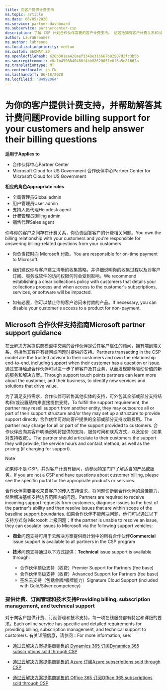 ```yaml
---
title: 向客户提供计费支持
ms.topic: article
ms.date: 06/05/2020
ms.service: partner-dashboard
ms.subservice: partnercenter-csp
description: 了解 CSP 计划合作伙伴需要的客户计费支持。 这包括拥有客户计费关系和回答计费问题。
author: LauraBrenner
ms.author: labrenne
ms.localizationpriority: medium
ms.custom: SEOMAY.20
ms.openlocfilehash: 620b301aa428aef3348e316667b82507d2fc3b5b
ms.sourcegitcommit: e0a1b4506840486f4bb82620051e0f6a5e81662a
ms.translationtype: MT
ms.contentlocale: zh-CN
ms.lasthandoff: 06/18/2020
ms.locfileid: "84992064"
---
```

# <a name="provide-billing-support-for-your-customers-and-help-answer-their-billing-questions"></a><span data-ttu-id="66529-104">为你的客户提供计费支持，并帮助解答其计费问题</span><span class="sxs-lookup"><span data-stu-id="66529-104">Provide billing support for your customers and help answer their billing questions</span></span>

<span data-ttu-id="66529-105">**适用于**</span><span class="sxs-lookup"><span data-stu-id="66529-105">**Applies to**</span></span>

- <span data-ttu-id="66529-106">合作伙伴中心</span><span class="sxs-lookup"><span data-stu-id="66529-106">Partner Center</span></span>
- <span data-ttu-id="66529-107">Microsoft Cloud for US Government 合作伙伴中心</span><span class="sxs-lookup"><span data-stu-id="66529-107">Partner Center for Microsoft Cloud for US Government</span></span>

<span data-ttu-id="66529-108">**相应的角色**</span><span class="sxs-lookup"><span data-stu-id="66529-108">**Appropriate roles**</span></span>
- <span data-ttu-id="66529-109">全局管理员</span><span class="sxs-lookup"><span data-stu-id="66529-109">Global admin</span></span>
- <span data-ttu-id="66529-110">用户管理员</span><span class="sxs-lookup"><span data-stu-id="66529-110">User admin</span></span>
- <span data-ttu-id="66529-111">支持人员代理</span><span class="sxs-lookup"><span data-stu-id="66529-111">Helpdesk agent</span></span>
- <span data-ttu-id="66529-112">计费管理员</span><span class="sxs-lookup"><span data-stu-id="66529-112">Billing admin</span></span>
- <span data-ttu-id="66529-113">销售代理</span><span class="sxs-lookup"><span data-stu-id="66529-113">Sales agent</span></span>

<span data-ttu-id="66529-114">你与你的客户之间存在计费关系，你负责回答客户的计费相关问题。</span><span class="sxs-lookup"><span data-stu-id="66529-114">You own the billing relationship with your customers and you're responsible for answering billing-related questions from your customers.</span></span>

- <span data-ttu-id="66529-115">你负责按时向 Microsoft 付款。</span><span class="sxs-lookup"><span data-stu-id="66529-115">You are responsible for on-time payment to Microsoft.</span></span>

- <span data-ttu-id="66529-116">我们建议你与客户建立清晰的收集策略，并详细说明你的收集过程以及对客户订阅、服务或软件的访问权限何时会受到影响。</span><span class="sxs-lookup"><span data-stu-id="66529-116">We recommend establishing a clear collections policy with customers that details your collections process and when access to the customer's subscriptions, services, or software will be impacted.</span></span>

- <span data-ttu-id="66529-117">如有必要，你可以禁止你的客户访问未付款的产品。</span><span class="sxs-lookup"><span data-stu-id="66529-117">If necessary, you can disable your customer's access to a product for non-payment.</span></span>

## <a name="microsoft-partner-support-guidance"></a><span data-ttu-id="66529-118">Microsoft 合作伙伴支持指南</span><span class="sxs-lookup"><span data-stu-id="66529-118">Microsoft partner support guidance</span></span>

<span data-ttu-id="66529-119">在云解决方案提供商模型中交易的合作伙伴是受其客户信任的顾问，拥有端到端关系，包括当其客户有疑问或问题时提供的支持。</span><span class="sxs-lookup"><span data-stu-id="66529-119">Partners transacting in the CSP model are the trusted advisor to their customers and own the relationship end-to-end, including support when their customer has a question or issue.</span></span> <span data-ttu-id="66529-120">通过支持触点合作伙伴可以进一步了解客户及其业务，从而发现能够驱动价值的新的服务和解决方案。</span><span class="sxs-lookup"><span data-stu-id="66529-120">Through support touch points partners can learn more about the customer, and their business, to identify new services and solutions that drive value.</span></span>

<span data-ttu-id="66529-121">为了满足支持需求，合作伙伴可转售其他实体的支持，可外包其全部或部分支持结构和/或设置结构来直接提供支持。</span><span class="sxs-lookup"><span data-stu-id="66529-121">To fulfill the support requirement, the partner may resell support from another entity, they may outsource all or part of their support structure and/or they may set up a structure to provide support directly.</span></span>  <span data-ttu-id="66529-122">合作伙伴可对向客户提供的全部或部分支持收取费用。</span><span class="sxs-lookup"><span data-stu-id="66529-122">The partner may charge for all or part of the support provided to customers.</span></span> <span data-ttu-id="66529-123">合作伙伴应向其客户明确说明将提供的支持、服务时间和联系方式，以及定价（如果对支持收费）。</span><span class="sxs-lookup"><span data-stu-id="66529-123">The partner should articulate to their customers the support they will provide, the service hours and contact method, as well as the pricing (if charging for support).</span></span> 

>[!Note]
><span data-ttu-id="66529-124">如果你不是 CSP，并对客户计费有疑问，请参阅特定门户了解适当的产品或服务。</span><span class="sxs-lookup"><span data-stu-id="66529-124">If you are not a CSP and have questions about customer billing, please see the specific portal for the appropriate products or services.</span></span>

<span data-ttu-id="66529-125">合作伙伴需要接收来自客户的传入支持请求，将问题诊断到合作伙伴的最佳能力，然后解决基线支持边界范围内的问题。</span><span class="sxs-lookup"><span data-stu-id="66529-125">Partners are required to receive incoming support requests from customers, diagnose issues to the best of the partner's ability and then resolve issues that are within scope of the baseline support boundaries.</span></span> <span data-ttu-id="66529-126">如果合作伙伴不能解决问题，他们可以通过以下支持方式向 Microsoft 上报问题：</span><span class="sxs-lookup"><span data-stu-id="66529-126">If the partner is unable to resolve an issue, they can escalate issues to Microsoft via the following support vehicles:</span></span>

- <span data-ttu-id="66529-127">**商业**问题支持可用于云解决方案提供商计划中的所有合作伙伴</span><span class="sxs-lookup"><span data-stu-id="66529-127">**Commercial** issue support is available to all partners in the CSP program</span></span>

- <span data-ttu-id="66529-128">**技术**问题支持通过以下方式提供：</span><span class="sxs-lookup"><span data-stu-id="66529-128">**Technical** issue support is available through:</span></span>

  - <span data-ttu-id="66529-129">合作伙伴顶级支持（收费）</span><span class="sxs-lookup"><span data-stu-id="66529-129">Premier Support for Partners (fee base)</span></span>
  - <span data-ttu-id="66529-130">合作伙伴高级支持（收费）</span><span class="sxs-lookup"><span data-stu-id="66529-130">Advanced Support for Partners (fee base)</span></span>
  - <span data-ttu-id="66529-131">签名云支持（包括金牌/银牌能力）</span><span class="sxs-lookup"><span data-stu-id="66529-131">Signature Cloud Support (included with Gold/Silver competency)</span></span>

### <a name="providing-billing-subscription-management-and-technical-support"></a><span data-ttu-id="66529-132">提供计费、订阅管理和技术支持</span><span class="sxs-lookup"><span data-stu-id="66529-132">Providing billing, subscription management, and technical support</span></span> 

<span data-ttu-id="66529-133">对于向客户提供计费、订阅管理和技术支持，每一项在线服务都有特定和详细的要求。</span><span class="sxs-lookup"><span data-stu-id="66529-133">Each online service has specific and detailed requirements for providing billing, subscription management, and technical support to customers.</span></span> <span data-ttu-id="66529-134">有关详细信息，请参阅：</span><span class="sxs-lookup"><span data-stu-id="66529-134">For more information, see:</span></span>

- [<span data-ttu-id="66529-135">通过云解决方案提供商销售的 Dynamics 365 订阅</span><span class="sxs-lookup"><span data-stu-id="66529-135">Dynamics 365 subscriptions sold through CSP</span></span>](https://www.microsoftpartnercommunity.com/t5/CSP/Microsoft-Partner-Support-Guidance/m-p/5262#M30)

- [<span data-ttu-id="66529-136">通过云解决方案提供商销售的 Azure 订阅</span><span class="sxs-lookup"><span data-stu-id="66529-136">Azure subscriptions sold through CSP</span></span>](https://www.microsoftpartnercommunity.com/t5/CSP/Microsoft-Partner-Support-Guidance/m-p/5263#M31)

- [<span data-ttu-id="66529-137">通过云解决方案提供商销售的 Office 365 订阅</span><span class="sxs-lookup"><span data-stu-id="66529-137">Office 365 subscriptions sold through CSP</span></span>](https://www.microsoftpartnercommunity.com/t5/CSP/Microsoft-Partner-Support-Guidance/m-p/5264#M32)
 